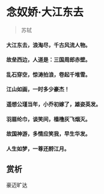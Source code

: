 # 念奴娇·大江东去

> 苏轼

#### 大江东去，浪淘尽，千古风流人物。
#### 故垒西边，人道是：三国周郎赤壁。
#### 乱石穿空，惊涛拍浪，卷起千堆雪。
#### 江山如画，一时多少豪杰！
#### 遥想公瑾当年，小乔初嫁了，雄姿英发。
#### 羽扇纶巾，谈笑间，樯橹灰飞烟灭。
#### 故国神游，多情应笑我，早生华发。
#### 人生如梦，一尊还酹江月。

## 赏析

豪迈旷达